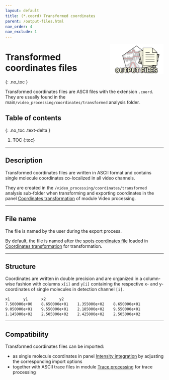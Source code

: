 ```yaml
---
layout: default
title: (*.coord) Transformed coordinates
parent: /output-files.html
nav_order: 4
nav_exclude: 1
---
```


<img src="../assets/images/logos/logo-output-files_400px.png" width="170" style="float:right; margin-left: 15px;"/>

# Transformed coordinates files
{: .no_toc }

Transformed coordinates files are ASCII files with the extension `.coord`. They are usually found in the main`/video_processing/coordinates/transformed` analysis folder.

## Table of contents
{: .no_toc .text-delta }

1. TOC
{:toc}


---

## Description

Transformed coordinates files are written in ASCII format and contains single molecule coordinates co-localized in all video channels.

They are created in the `/video_processing/coordinates/transformed` analysis sub-folder when transforming and exporting coordinates in the panel
[Coordinates transformation](../video-processing/panels/panel-molecule-coordinates.html#coordinates-transformation) of module Video processing.


---

## File name

The file is named by the user during the export process.

By default, the file is named after the <u>spots coordinates file</u> loaded in 
[Coordinates transformation](../video-processing/panels/panel-molecule-coordinates.html#coordinates-transformation) for transformation.


---

## Structure

Coordinates are written in double precision and are organized in a column-wise fashion with columns `x[i]` and `y[i]` containing the respective x- and y- coordinates of single molecules in detection channel `[i]`.

```
x1		y1		x2		y2
7.500000e+00	8.650000e+01	1.355000e+02	8.650000e+01
9.050000e+01	9.550000e+01	2.185000e+02	9.550000e+01
1.145000e+02	2.505000e+02	2.425000e+02	2.505000e+02
```


---

## Compatibility

Transformed coordinates files can be imported:
* as single molecule coordinates in panel 
[Intensity integration](../video-processing/panels/panel-intensity-integration.html#input-coordinates) by adjusting the corresponding import options
* together with ASCII trace files in module 
[Trace processing](../transition-analysis/workflow.html#import-single-molecule-data) for trace processing
